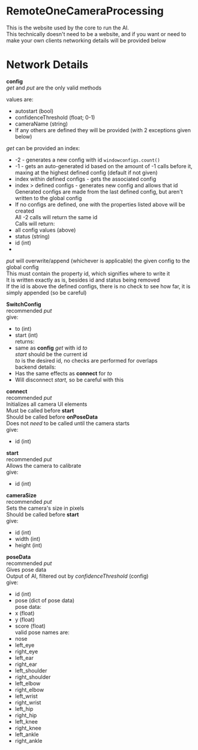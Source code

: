 # RemoteOneCameraProcessing
This is the website used by the core to run the AI.<br>
This technically doesn't need to be a website, and if you want or need to make your own clients networking details will be provided below




# Network Details
**config**<br>
_get_ and _put_ are the only valid methods

values are:<br>
 -  autostart (bool)<br>
 -  confidenceThreshold (float; 0-1)<br>
 -  cameraName (string)<br>
 -  If any others are defined they will be provided (with 2 exceptions given below)

_get_ can be provided an index:<br>
 -  -2 - generates a new config with id `windowconfigs.count()`<br>
 -  -1 - gets an auto-generated id based on the amount of -1 calls before it, maxing at the highest defined config (default if not given)<br>
 -  index within defined configs - gets the associated config<br>
 -  index > defined configs - generates new config and allows that id<br>
Generated configs are made from the last defined config, but aren't written to the global config<br>
 -  If no configs are defined, one with the properties listed above will be created<br>
All -2 calls will return the same id<br>
Calls will return:<br>
 -  all config values (above)<br>
 -  status (string)<br>
 -  id (int)
 -  
_put_ will overwrite/append (whichever is applicable) the given config to the global config<br>
This must contain the property id, which signifies where to write it<br>
It is written exactly as is, besides id and status being removed<br>
If the id is above the defined configs, there is no check to see how far, it is simply appended (so be careful)

**SwitchConfig**<br>
recommended _put_<br>
give:<br>
 -  to (int)<br>
 -  start (int)<br>
returns:<br>
 -  same as **config** _get_ with id _to_<br>
_start_ should be the current id<br>
_to_ is the desired id, no checks are performed for overlaps<br>
backend details:<br>
 -  Has the same effects as **connect** for _to_<br>
 -  Will disconnect _start,_ so be careful with this

**connect**<br>
recommended _put_<br>
Initializes all camera UI elements<br>
Must be called before **start**<br>
Should be called before **onPoseData**<br>
Does not _need_ to be called until the camera starts<br>
give:<br>
 -  id (int)<br>

**start**<br>
recommended _put_<br>
Allows the camera to calibrate<br>
give:<br>
 -  id (int)

**cameraSize**<br>
recommended _put_<br>
Sets the camera's size in pixels<br>
Should be called before **start**<br>
give:<br>
 -  id (int)<br>
 -  width (int)<br>
 -  height (int)

**poseData**<br>
recommended _put_<br>
Gives pose data<br>
Output of AI, filtered out by _confidenceThreshold_ (config)<br>
give:<br>
 -  id (int)<br>
 -  pose (dict of pose data)<br>
pose data:<br>
 -  x (float)<br>
 -  y (float)<br>
 -  score (float)<br>
valid pose names are:<br>
 -  nose<br>
 -  left_eye<br>
 -  right_eye<br>
 -  left_ear<br>
 -  right_ear<br>
 -  left_shoulder<br>
 -  right_shoulder<br>
 -  left_elbow<br>
 -  right_elbow<br>
 -  left_wrist<br>
 -  right_wrist<br>
 -  left_hip<br>
 -  right_hip<br>
 -  left_knee<br>
 -  right_knee<br>
 -  left_ankle<br>
 -  right_ankle
